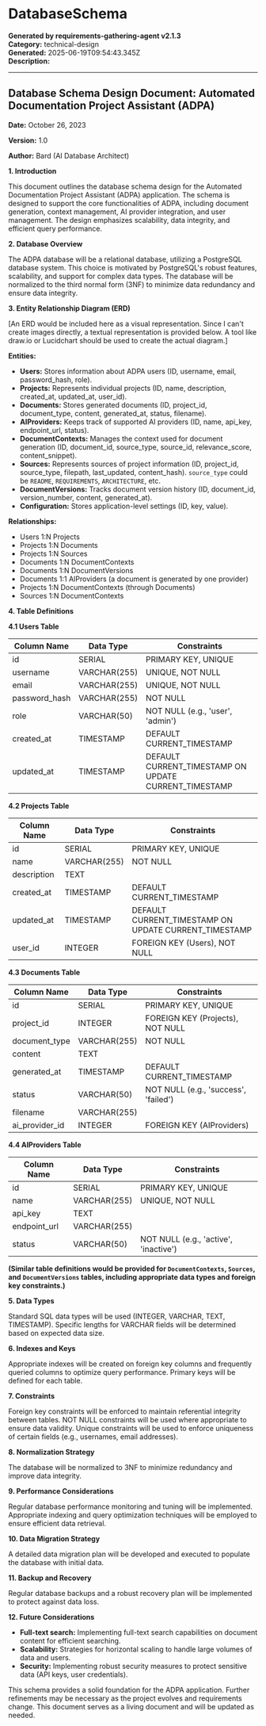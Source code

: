 # DatabaseSchema

**Generated by requirements-gathering-agent v2.1.3**  
**Category:** technical-design  
**Generated:** 2025-06-19T09:54:43.345Z  
**Description:** 

---

## Database Schema Design Document: Automated Documentation Project Assistant (ADPA)

**Date:** October 26, 2023

**Version:** 1.0

**Author:** Bard (AI Database Architect)


**1. Introduction**

This document outlines the database schema design for the Automated Documentation Project Assistant (ADPA) application.  The schema is designed to support the core functionalities of ADPA, including document generation, context management, AI provider integration, and user management.  The design emphasizes scalability, data integrity, and efficient query performance.

**2. Database Overview**

The ADPA database will be a relational database, utilizing a PostgreSQL database system.  This choice is motivated by PostgreSQL's robust features, scalability, and support for complex data types.  The database will be normalized to the third normal form (3NF) to minimize data redundancy and ensure data integrity.

**3. Entity Relationship Diagram (ERD)**

[An ERD would be included here as a visual representation.  Since I can't create images directly, a textual representation is provided below.  A tool like draw.io or Lucidchart should be used to create the actual diagram.]

**Entities:**

* **Users:** Stores information about ADPA users (ID, username, email, password_hash, role).
* **Projects:**  Represents individual projects (ID, name, description, created_at, updated_at, user_id).
* **Documents:** Stores generated documents (ID, project_id, document_type, content, generated_at, status, filename).
* **AIProviders:**  Keeps track of supported AI providers (ID, name, api_key, endpoint_url, status).
* **DocumentContexts:**  Manages the context used for document generation (ID, document_id, source_type, source_id, relevance_score, content_snippet).
* **Sources:**  Represents sources of project information (ID, project_id, source_type, filepath, last_updated, content_hash).  `source_type` could be `README`, `REQUIREMENTS`, `ARCHITECTURE`, etc.
* **DocumentVersions:** Tracks document version history (ID, document_id, version_number, content, generated_at).
* **Configuration:**  Stores application-level settings (ID, key, value).


**Relationships:**

* Users 1:N Projects
* Projects 1:N Documents
* Projects 1:N Sources
* Documents 1:N DocumentContexts
* Documents 1:N DocumentVersions
* Documents 1:1 AIProviders (a document is generated by one provider)
* Projects 1:N DocumentContexts (through Documents)
* Sources 1:N DocumentContexts


**4. Table Definitions**

**4.1 Users Table**

| Column Name       | Data Type    | Constraints                               |
|--------------------|---------------|-------------------------------------------|
| id                | SERIAL        | PRIMARY KEY, UNIQUE                         |
| username          | VARCHAR(255) | UNIQUE, NOT NULL                           |
| email             | VARCHAR(255) | UNIQUE, NOT NULL                           |
| password_hash     | VARCHAR(255) | NOT NULL                                   |
| role              | VARCHAR(50)  | NOT NULL (e.g., 'user', 'admin')          |
| created_at        | TIMESTAMP     | DEFAULT CURRENT_TIMESTAMP                 |
| updated_at        | TIMESTAMP     | DEFAULT CURRENT_TIMESTAMP ON UPDATE CURRENT_TIMESTAMP |


**4.2 Projects Table**

| Column Name    | Data Type    | Constraints                               |
|----------------|---------------|-------------------------------------------|
| id             | SERIAL        | PRIMARY KEY, UNIQUE                         |
| name           | VARCHAR(255) | NOT NULL                                   |
| description    | TEXT          |                                           |
| created_at     | TIMESTAMP     | DEFAULT CURRENT_TIMESTAMP                 |
| updated_at     | TIMESTAMP     | DEFAULT CURRENT_TIMESTAMP ON UPDATE CURRENT_TIMESTAMP |
| user_id        | INTEGER       | FOREIGN KEY (Users), NOT NULL             |


**4.3 Documents Table**

| Column Name    | Data Type    | Constraints                               |
|----------------|---------------|-------------------------------------------|
| id             | SERIAL        | PRIMARY KEY, UNIQUE                         |
| project_id     | INTEGER       | FOREIGN KEY (Projects), NOT NULL           |
| document_type  | VARCHAR(255) | NOT NULL                                   |
| content        | TEXT          |                                           |
| generated_at   | TIMESTAMP     | DEFAULT CURRENT_TIMESTAMP                 |
| status         | VARCHAR(50)  | NOT NULL (e.g., 'success', 'failed')      |
| filename       | VARCHAR(255) |                                           |
| ai_provider_id | INTEGER       | FOREIGN KEY (AIProviders)                 |


**4.4 AIProviders Table**

| Column Name    | Data Type    | Constraints                               |
|----------------|---------------|-------------------------------------------|
| id             | SERIAL        | PRIMARY KEY, UNIQUE                         |
| name           | VARCHAR(255) | UNIQUE, NOT NULL                           |
| api_key        | TEXT          |                                           |
| endpoint_url   | VARCHAR(255) |                                           |
| status         | VARCHAR(50)  | NOT NULL (e.g., 'active', 'inactive')    |


**(Similar table definitions would be provided for `DocumentContexts`, `Sources`, and `DocumentVersions` tables, including appropriate data types and foreign key constraints.)**


**5. Data Types**

Standard SQL data types will be used (INTEGER, VARCHAR, TEXT, TIMESTAMP).  Specific lengths for VARCHAR fields will be determined based on expected data size.


**6. Indexes and Keys**

Appropriate indexes will be created on foreign key columns and frequently queried columns to optimize query performance.  Primary keys will be defined for each table.


**7. Constraints**

Foreign key constraints will be enforced to maintain referential integrity between tables.  NOT NULL constraints will be used where appropriate to ensure data validity.  Unique constraints will be used to enforce uniqueness of certain fields (e.g., usernames, email addresses).


**8. Normalization Strategy**

The database will be normalized to 3NF to minimize redundancy and improve data integrity.


**9. Performance Considerations**

Regular database performance monitoring and tuning will be implemented.  Appropriate indexing and query optimization techniques will be employed to ensure efficient data retrieval.


**10. Data Migration Strategy**

A detailed data migration plan will be developed and executed to populate the database with initial data.


**11. Backup and Recovery**

Regular database backups and a robust recovery plan will be implemented to protect against data loss.


**12. Future Considerations**

* **Full-text search:** Implementing full-text search capabilities on document content for efficient searching.
* **Scalability:**  Strategies for horizontal scaling to handle large volumes of data and users.
* **Security:**  Implementing robust security measures to protect sensitive data (API keys, user credentials).


This schema provides a solid foundation for the ADPA application.  Further refinements may be necessary as the project evolves and requirements change.  This document serves as a living document and will be updated as needed.
